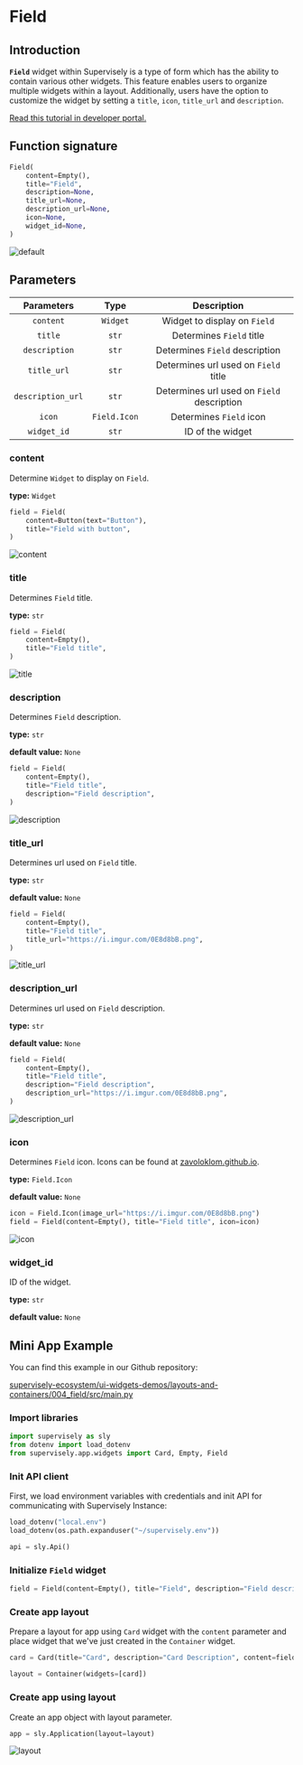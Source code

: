 # Field

## Introduction

**`Field`** widget within Supervisely is a type of form which has the ability to contain various other widgets. This feature enables users to organize multiple widgets within a layout. Additionally, users have the option to customize the widget by setting a `title`, `icon`, `title_url` and `description`.

[Read this tutorial in developer portal.](https://developer.supervisely.com/app-development/widgets/layouts-and-containers/field)

## Function signature

```python
Field(
    content=Empty(),
    title="Field",
    description=None,
    title_url=None,
    description_url=None,
    icon=None,
    widget_id=None,
)
```

![default](https://user-images.githubusercontent.com/120389559/218447575-b8a874dd-4110-4386-9677-4cb3c1ddbbbd.png)

## Parameters

|    Parameters     |     Type     |                Description                 |
| :---------------: | :----------: | :----------------------------------------: |
|     `content`     |   `Widget`   |        Widget to display on `Field`        |
|      `title`      |    `str`     |          Determines `Field` title          |
|   `description`   |    `str`     |       Determines `Field` description       |
|    `title_url`    |    `str`     |    Determines url used on `Field` title    |
| `description_url` |    `str`     | Determines url used on `Field` description |
|      `icon`       | `Field.Icon` |          Determines `Field` icon           |
|    `widget_id`    |    `str`     |              ID of the widget              |

### content

Determine `Widget` to display on `Field`.

**type:** `Widget`

```python
field = Field(
    content=Button(text="Button"),
    title="Field with button",
)
```

![content](https://user-images.githubusercontent.com/120389559/218450019-10bde8fd-a4ad-4320-96c7-2c6ae828ecad.png)

### title

Determines `Field` title.

**type:** `str`

```python
field = Field(
    content=Empty(),
    title="Field title",
)
```

![title](https://user-images.githubusercontent.com/120389559/218450471-b922323e-e00d-4981-ab8a-eab454e7679f.png)

### description

Determines `Field` description.

**type:** `str`

**default value:** `None`

```python
field = Field(
    content=Empty(),
    title="Field title",
    description="Field description",
)
```

![description](https://user-images.githubusercontent.com/120389559/218450851-009b957b-9915-4451-b8b9-7f20e14ef048.png)

### title_url

Determines url used on `Field` title.

**type:** `str`

**default value:** `None`

```python
field = Field(
    content=Empty(),
    title="Field title",
    title_url="https://i.imgur.com/0E8d8bB.png",
)
```

![title_url](https://user-images.githubusercontent.com/120389559/218451615-4b6dadc5-0a78-407d-a3e6-ef2cb808a28c.png)

### description_url

Determines url used on `Field` description.

**type:** `str`

**default value:** `None`

```python
field = Field(
    content=Empty(),
    title="Field title",
    description="Field description",
    description_url="https://i.imgur.com/0E8d8bB.png",
)
```

![description_url](https://user-images.githubusercontent.com/120389559/218452085-13c262f2-373d-40f0-8167-6d27b391825a.png)

### icon

Determines `Field` icon. Icons can be found at [zavoloklom.github.io](http://zavoloklom.github.io/material-design-iconic-font/icons.html).

**type:** `Field.Icon`

**default value:** `None`

```python
icon = Field.Icon(image_url="https://i.imgur.com/0E8d8bB.png")
field = Field(content=Empty(), title="Field title", icon=icon)
```

![icon](https://user-images.githubusercontent.com/120389559/218452703-a2801419-a910-4a33-848f-53b2589f50c0.png)

### widget_id

ID of the widget.

**type:** `str`

**default value:** `None`

## Mini App Example

You can find this example in our Github repository:

[supervisely-ecosystem/ui-widgets-demos/layouts-and-containers/004_field/src/main.py](https://github.com/supervisely-ecosystem/ui-widgets-demos/blob/master/layouts-and-containers/004_field/src/main.py)

### Import libraries

```python
import supervisely as sly
from dotenv import load_dotenv
from supervisely.app.widgets import Card, Empty, Field
```

### Init API client

First, we load environment variables with credentials and init API for communicating with Supervisely Instance:

```python
load_dotenv("local.env")
load_dotenv(os.path.expanduser("~/supervisely.env"))

api = sly.Api()
```

### Initialize `Field` widget

```python
field = Field(content=Empty(), title="Field", description="Field description")
```

### Create app layout

Prepare a layout for app using `Card` widget with the `content` parameter and place widget that we've just created in the `Container` widget.

```python
card = Card(title="Card", description="Card Description", content=field)

layout = Container(widgets=[card])
```

### Create app using layout

Create an app object with layout parameter.

```python
app = sly.Application(layout=layout)
```

![layout](https://user-images.githubusercontent.com/79905215/223954574-02327395-0449-40ff-9479-5900e746243a.png)
